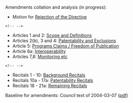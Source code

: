 Amendments collation and analysis (in progress):

-   Motion for [ Rejection of the
    Directive](PlenReject0507Hu "wikilink")

```{=html}
<!-- -->
```
-   Articles 1 and 2: [ Scope and Definitions](PlenDef0507Hu "wikilink")
-   Articles 2(b), 3 and 4: [ Patentability and
    Exclusions](PlenPatentability0507Hu "wikilink")
-   Article 5: [ Programs Claims / Freedom of
    Publication](PlenProgramClaims0507Hu "wikilink")
-   Article 6a: [ Interoperability](PlenInterop0507Hu "wikilink")
-   Articles 7,8: [ Monitoring etc](PlenFollowUp0507Hu "wikilink")

```{=html}
<!-- -->
```
-   Recitals 1 - 10: [ Background
    Recitals](PlenBackgroundRecitals0507Hu "wikilink")
-   Recitals 10a - 17a: [ Patentability
    Recitals](PlenPatentabilityRecitals0507Hu "wikilink")
-   Recitals 18 - 21a: [ Remaining
    Recitals](PlenRemainingRecitals0507Hu "wikilink")

Baseline for amendments: Council text of 2004-03-07
([pdf](http://register.consilium.eu.int/pdf/en/04/st11/st11979-re01.hu04.pdf "wikilink"))
